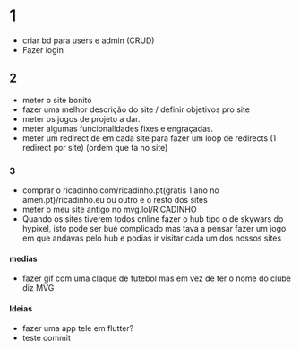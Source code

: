 # 1

- criar bd para users e admin (CRUD)
- Fazer login

## 2

- meter o site bonito
- fazer uma melhor descrição do site / definir objetivos pro site
- meter os jogos de projeto a dar.
- meter algumas funcionalidades fixes e engraçadas.
- meter um redirect de em cada site para fazer um loop de redirects (1 redirect por site) (ordem que ta no site)

### 3

- comprar o ricadinho.com/ricadinho.pt(gratis 1 ano no amen.pt)/ricadinho.eu ou outro e o resto dos sites
- meter o meu site antigo no mvg.lol/RICADINHO
- Quando os sites tiverem todos online fazer o hub tipo o de skywars do hypixel, isto pode ser bué complicado mas tava a pensar fazer um jogo em que andavas pelo hub e podias ir visitar cada um dos nossos sites

#### medias
- fazer gif com uma claque de futebol mas em vez de ter o nome do clube diz MVG

#### Ideias

- fazer uma app tele em flutter?
- teste commit








